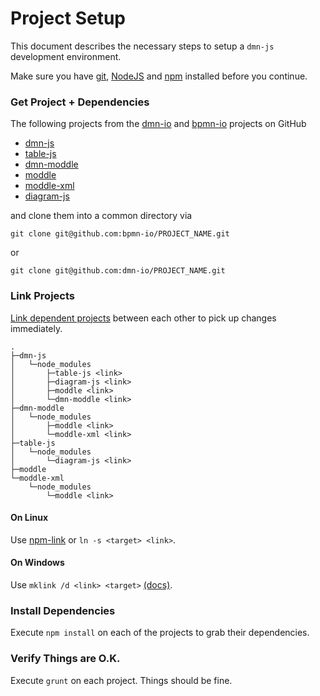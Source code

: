 # Project Setup

This document describes the necessary steps to setup a `dmn-js` development environment.

Make sure you have [git](http://git-scm.com/), [NodeJS](nodejs.org) and [npm](https://www.npmjs.org/doc/cli/npm.html) installed before you continue.


### Get Project + Dependencies

The following projects from the [dmn-io](https://github.com/dmn-io) and [bpmn-io](https://github.com/bpmn-io) projects on GitHub

* [dmn-js](https://github.com/dmn-io/dmn-js)
* [table-js](https://github.com/dmn-io/table-js)
* [dmn-moddle](https://github.com/dmn-io/dmn-moddle)
* [moddle](https://github.com/bpmn-io/moddle)
* [moddle-xml](https://github.com/bpmn-io/moddle-xml)
* [diagram-js](https://github.com/bpmn-io/diagram-js)

and clone them into a common directory via

```
git clone git@github.com:bpmn-io/PROJECT_NAME.git
```

or

```
git clone git@github.com:dmn-io/PROJECT_NAME.git
```


### Link Projects

[Link dependent projects](http://blog.nodejs.org/2011/04/06/npm-1-0-link/) between each other to pick up changes immediately.

```
.
├─dmn-js
│   └─node_modules
│       ├─table-js <link>
│       ├─diagram-js <link>
│       ├─moddle <link>
│       └─dmn-moddle <link>
├─dmn-moddle
│   └─node_modules
│       ├─moddle <link>
│       └─moddle-xml <link>
├─table-js
│   └─node_modules
│       └─diagram-js <link>
├─moddle
└─moddle-xml
    └─node_modules
        └─moddle <link>
```

#### On Linux

Use [npm-link](https://docs.npmjs.com/cli/link) or `ln -s <target> <link>`.

#### On Windows

Use `mklink /d <link> <target>` [(docs)](http://technet.microsoft.com/en-us/library/cc753194.aspx).


### Install Dependencies

Execute `npm install` on each of the projects to grab their dependencies.


### Verify Things are O.K.

Execute `grunt` on each project. Things should be fine.
